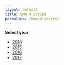 ```yaml
---
layout: default
title: BMW 4 Series
permalink: /bmw/4-series/
---
```

**Select year**

- [2014](/bmw/4-series/2014/)
- [2015](/bmw/4-series/2015/)
- [2016](/bmw/4-series/2016/)
- [2017](/bmw/4-series/2017/)
